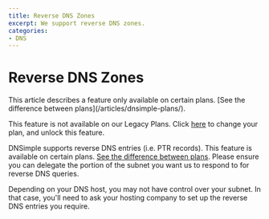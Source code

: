 ```yaml
---
title: Reverse DNS Zones
excerpt: We support reverse DNS zones.
categories:
- DNS
---
```


# Reverse DNS Zones

<info>
This article describes a feature only available on certain plans. [See the difference between plans](/articles/dnsimple-plans/).

This feature is not available on our Legacy Plans. Click [here](/articles/changing-plans/) to change your plan, and unlock this feature.
</info>

DNSimple supports reverse DNS entries (i.e. PTR records). This feature is available on certain plans. [See the difference between plans](/articles/dnsimple-plans/). Please ensure you can delegate the portion of the subnet you want us to respond to for reverse DNS queries.

Depending on your DNS host, you may not have control over your subnet. In that case, you'll need to ask your hosting company to set up the reverse DNS entries you require.
